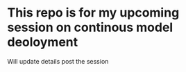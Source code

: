 # This repo is for my upcoming session on continous model deoloyment
Will update details post the session
